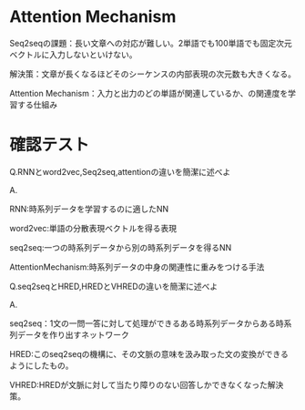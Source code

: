 # Attention Mechanism

Seq2seqの課題：長い文章への対応が難しい。2単語でも100単語でも固定次元ベクトルに入力しないといけない。

解決策：文章が長くなるほどそのシーケンスの内部表現の次元数も大きくなる。

Attention Mechanism：入力と出力のどの単語が関連しているか、の関連度を学習する仕組み

# 確認テスト

Q.RNNとword2vec,Seq2seq,attentionの違いを簡潔に述べよ

A.

RNN:時系列データを学習するのに適したNN

word2vec:単語の分散表現ベクトルを得る表現

seq2seq:一つの時系列データから別の時系列データを得るNN

AttentionMechanism:時系列データの中身の関連性に重みをつける手法


Q.seq2seqとHRED,HREDとVHREDの違いを簡潔に述べよ

A.

seq2seq：1文の一問一答に対して処理ができるある時系列データからある時系列データを作り出すネットワーク

HRED:このseq2seqの機構に、その文脈の意味を汲み取った文の変換ができるようにしたもの。

VHRED:HREDが文脈に対して当たり障りのない回答しかできなくなった解決策。





